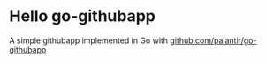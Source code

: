 # Hello go-githubapp

A simple githubapp implemented in Go with [github.com/palantir/go-githubapp](https://github.com/palantir/go-githubapp)